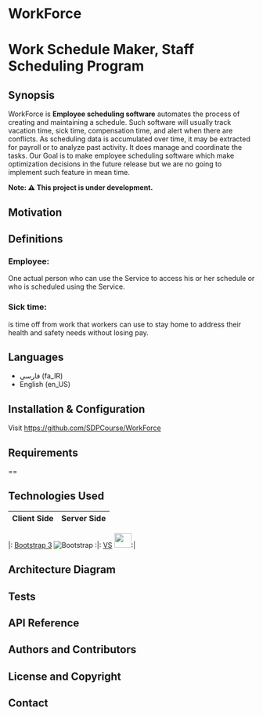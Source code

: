 # WorkForce
Work Schedule Maker, Staff Scheduling Program
==
## Synopsis
WorkForce is <b>Employee scheduling software</b> automates the process of creating and maintaining a schedule. Such software will usually track vacation time, sick time, compensation time, and alert when there are conflicts. As scheduling data is accumulated over time, it may be extracted for payroll or to analyze past activity. It does manage and coordinate the tasks. 
Our Goal is to make employee scheduling software which make optimization decisions in the future release but we are no going to implement such feature in mean time.

**Note: :warning: This project is under development.**

## Motivation
## Definitions

### Employee:
One actual person who can use the Service to access his or her schedule or who is scheduled using the Service. 

### Sick time:
is time off from work that workers can use to stay home to address their health and safety needs without losing pay.

## Languages
* فارسی (fa_IR)
* English (en_US)

## Installation & Configuration
 Visit https://github.com/SDPCourse/WorkForce
 
## Requirements 
==
## Technologies Used

| Client Side | Server Side |
|:-------------------:|:-------------------:|

|: [Bootstrap 3](http://getbootstrap.com/) ![Bootstrap](https://avatars2.githubusercontent.com/u/2918581?s=25) :|: [VS](http://www.vagrantup.com/) <img src="http://nickmeldrum.com/media/visual-studio-2010-logo.png" height="30" width="35" />:| 

## Architecture Diagram
## Tests
## API Reference
## Authors and Contributors
## License and Copyright
## Contact






 
 


